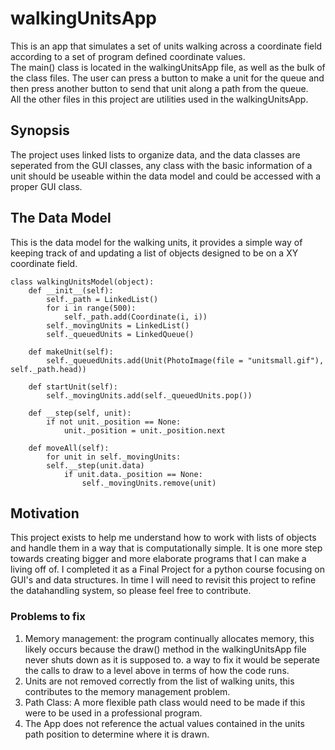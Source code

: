 # walkingUnitsApp
This is an app that simulates a set of units walking across a coordinate field according to a set of program defined coordinate values.\
The main() class is located in the walkingUnitsApp file, as well as the bulk of the class files. The user can press a button to make a unit for the queue and then press another button to send that unit along a path from the queue.\
All the other files in this project are utilities used in the walkingUnitsApp.
## Synopsis
The project uses linked lists to organize data, and the data classes are seperated from the GUI classes, any class with the basic information of a unit should be useable within the data model and could be accessed with a proper GUI class.

## The Data Model
This is the data model for the walking units, it provides a simple way of keeping track of and updating a list of objects designed to be on a XY coordinate field.

    class walkingUnitsModel(object):
        def __init__(self):
            self._path = LinkedList()
            for i in range(500):
                self._path.add(Coordinate(i, i))
            self._movingUnits = LinkedList()
            self._queuedUnits = LinkedQueue()
		
        def makeUnit(self):
            self._queuedUnits.add(Unit(PhotoImage(file = "unitsmall.gif"), self._path.head))
		
        def startUnit(self):
            self._movingUnits.add(self._queuedUnits.pop())
		
        def __step(self, unit):
            if not unit._position == None:
                unit._position = unit._position.next
		
        def moveAll(self):
            for unit in self._movingUnits:
            self.__step(unit.data)
                if unit.data._position == None:
                    self._movingUnits.remove(unit)

## Motivation
This project exists to help me understand how to work with lists of objects and handle them in a way that is computationally simple. It is one more step towards creating bigger and more elaborate programs that I can make a living off of. I completed it as a Final Project for a python course focusing on GUI's and data structures. In time I will need to revisit this project to refine the datahandling system, so please feel free to contribute.

### Problems to fix
1. Memory management: the program continually allocates memory, this likely occurs because the draw() method in the walkingUnitsApp file never shuts down as it is supposed to. a way to fix it would be seperate the calls to draw to a level above in terms of how the code runs.
2. Units are not removed correctly from the list of walking units, this contributes to the memory management problem.
3. Path Class: A more flexible path class would need to be made if this were to be used in a professional program.
4. The App does not reference the actual values contained in the units path position to determine where it is drawn.
